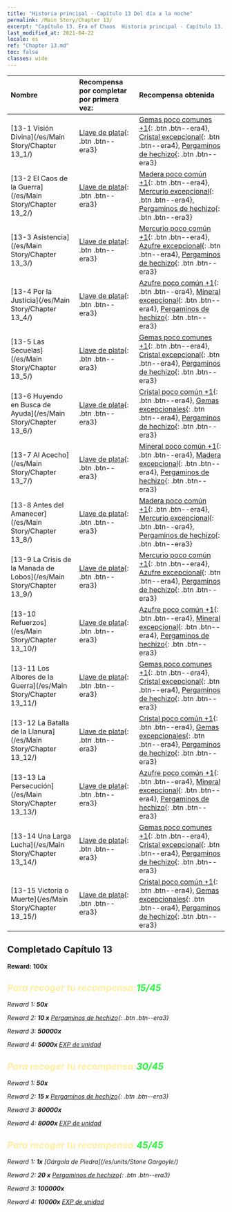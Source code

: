 ```yaml
---
title: "Historia principal - Capítulo 13 Del día a la noche"
permalink: /Main Story/Chapter 13/
excerpt: "Capítulo 13. Era of Chaos  Historia principal - Capítulo 13. Del día a la noche"
last_modified_at: 2021-04-22
locale: es
ref: "Chapter 13.md"
toc: false
classes: wide
---
```


  | Nombre |  Recompensa por completar por primera vez: | Recompensa obtenida |
  |:------------|:------------|:------------| 
  | [13-1 Visión Divina](/es/Main Story/Chapter 13_1/) | [Llave de plata](/ItemsES/con_693/){: .btn .btn--era3} | [Gemas poco comunes +1](/ItemsES/mat_44/){: .btn .btn--era4}, [Cristal excepcional](/ItemsES/mat_38/){: .btn .btn--era4}, [Pergaminos de hechizo](/ItemsES/con_694/){: .btn .btn--era3} |
  | [13-2 El Caos de la Guerra](/es/Main Story/Chapter 13_2/) | [Llave de plata](/ItemsES/con_693/){: .btn .btn--era3} | [Madera poco común +1](/ItemsES/mat_41/){: .btn .btn--era4}, [Mercurio excepcional](/ItemsES/mat_35/){: .btn .btn--era4}, [Pergaminos de hechizo](/ItemsES/con_694/){: .btn .btn--era3} |
  | [13-3 Asistencia](/es/Main Story/Chapter 13_3/) | [Llave de plata](/ItemsES/con_693/){: .btn .btn--era3} | [Mercurio poco común +1](/ItemsES/mat_42/){: .btn .btn--era4}, [Azufre excepcional](/ItemsES/mat_36/){: .btn .btn--era4}, [Pergaminos de hechizo](/ItemsES/con_694/){: .btn .btn--era3} |
  | [13-4 Por la Justicia](/es/Main Story/Chapter 13_4/) | [Llave de plata](/ItemsES/con_693/){: .btn .btn--era3} | [Azufre poco común +1](/ItemsES/mat_43/){: .btn .btn--era4}, [Mineral excepcional](/ItemsES/mat_33/){: .btn .btn--era4}, [Pergaminos de hechizo](/ItemsES/con_694/){: .btn .btn--era3} |
  | [13-5 Las Secuelas](/es/Main Story/Chapter 13_5/) | [Llave de plata](/ItemsES/con_693/){: .btn .btn--era3} | [Gemas poco comunes +1](/ItemsES/mat_44/){: .btn .btn--era4}, [Cristal excepcional](/ItemsES/mat_38/){: .btn .btn--era4}, [Pergaminos de hechizo](/ItemsES/con_694/){: .btn .btn--era3} |
  | [13-6 Huyendo en Busca de Ayuda](/es/Main Story/Chapter 13_6/) | [Llave de plata](/ItemsES/con_693/){: .btn .btn--era3} | [Cristal poco común +1](/ItemsES/mat_45/){: .btn .btn--era4}, [Gemas excepcionales](/ItemsES/mat_37/){: .btn .btn--era4}, [Pergaminos de hechizo](/ItemsES/con_694/){: .btn .btn--era3} |
  | [13-7 Al Acecho](/es/Main Story/Chapter 13_7/) | [Llave de plata](/ItemsES/con_693/){: .btn .btn--era3} | [Mineral poco común +1](/ItemsES/mat_40/){: .btn .btn--era4}, [Madera excepcional](/ItemsES/mat_34/){: .btn .btn--era4}, [Pergaminos de hechizo](/ItemsES/con_694/){: .btn .btn--era3} |
  | [13-8 Antes del Amanecer](/es/Main Story/Chapter 13_8/) | [Llave de plata](/ItemsES/con_693/){: .btn .btn--era3} | [Madera poco común +1](/ItemsES/mat_41/){: .btn .btn--era4}, [Mercurio excepcional](/ItemsES/mat_35/){: .btn .btn--era4}, [Pergaminos de hechizo](/ItemsES/con_694/){: .btn .btn--era3} |
  | [13-9 La Crisis de la Manada de Lobos](/es/Main Story/Chapter 13_9/) | [Llave de plata](/ItemsES/con_693/){: .btn .btn--era3} | [Mercurio poco común +1](/ItemsES/mat_42/){: .btn .btn--era4}, [Azufre excepcional](/ItemsES/mat_36/){: .btn .btn--era4}, [Pergaminos de hechizo](/ItemsES/con_694/){: .btn .btn--era3} |
  | [13-10 Refuerzos](/es/Main Story/Chapter 13_10/) | [Llave de plata](/ItemsES/con_693/){: .btn .btn--era3} | [Azufre poco común +1](/ItemsES/mat_43/){: .btn .btn--era4}, [Mineral excepcional](/ItemsES/mat_33/){: .btn .btn--era4}, [Pergaminos de hechizo](/ItemsES/con_694/){: .btn .btn--era3} |
  | [13-11 Los Albores de la Guerra](/es/Main Story/Chapter 13_11/) | [Llave de plata](/ItemsES/con_693/){: .btn .btn--era3} | [Gemas poco comunes +1](/ItemsES/mat_44/){: .btn .btn--era4}, [Cristal excepcional](/ItemsES/mat_38/){: .btn .btn--era4}, [Pergaminos de hechizo](/ItemsES/con_694/){: .btn .btn--era3} |
  | [13-12 La Batalla de la Llanura](/es/Main Story/Chapter 13_12/) | [Llave de plata](/ItemsES/con_693/){: .btn .btn--era3} | [Cristal poco común +1](/ItemsES/mat_45/){: .btn .btn--era4}, [Gemas excepcionales](/ItemsES/mat_37/){: .btn .btn--era4}, [Pergaminos de hechizo](/ItemsES/con_694/){: .btn .btn--era3} |
  | [13-13 La Persecución](/es/Main Story/Chapter 13_13/) | [Llave de plata](/ItemsES/con_693/){: .btn .btn--era3} | [Azufre poco común +1](/ItemsES/mat_43/){: .btn .btn--era4}, [Mineral excepcional](/ItemsES/mat_33/){: .btn .btn--era4}, [Pergaminos de hechizo](/ItemsES/con_694/){: .btn .btn--era3} |
  | [13-14 Una Larga Lucha](/es/Main Story/Chapter 13_14/) | [Llave de plata](/ItemsES/con_693/){: .btn .btn--era3} | [Gemas poco comunes +1](/ItemsES/mat_44/){: .btn .btn--era4}, [Cristal excepcional](/ItemsES/mat_38/){: .btn .btn--era4}, [Pergaminos de hechizo](/ItemsES/con_694/){: .btn .btn--era3} |
  | [13-15 Victoria o Muerte](/es/Main Story/Chapter 13_15/) | [Llave de plata](/ItemsES/con_693/){: .btn .btn--era3} | [Cristal poco común +1](/ItemsES/mat_45/){: .btn .btn--era4}, [Gemas excepcionales](/ItemsES/mat_37/){: .btn .btn--era4}, [Pergaminos de hechizo](/ItemsES/con_694/){: .btn .btn--era3} |


## Completado Capítulo 13

 **Reward:**  **100x** <i class="fas fa-gem"/>



## <span style="color: #ffeea0">Para recoger tu recompensa:</span><span style="color: #27f73a">15/45</span>

 Reward 1:  **50x** <i class="fas fa-gem"/>

 Reward 2: **10 x** [Pergaminos de hechizo](/ItemsES/con_694/){: .btn .btn--era3}

 Reward 3:  **50000x** <i class="fas fa-coins"/>

 Reward 4:  **5000x** [EXP de unidad](/ItemsES/con_902/)



## <span style="color: #ffeea0">Para recoger tu recompensa:</span><span style="color: #27f73a">30/45</span>

 Reward 1:  **50x** <i class="fas fa-gem"/>

 Reward 2: **15 x** [Pergaminos de hechizo](/ItemsES/con_694/){: .btn .btn--era3}

 Reward 3:  **80000x** <i class="fas fa-coins"/>

 Reward 4:  **8000x** [EXP de unidad](/ItemsES/con_902/)



## <span style="color: #ffeea0">Para recoger tu recompensa:</span><span style="color: #27f73a">45/45</span>

 Reward 1:  **1x** [Gárgola de Piedra](/es/units/Stone Gargoyle/)

 Reward 2: **20 x** [Pergaminos de hechizo](/ItemsES/con_694/){: .btn .btn--era3}

 Reward 3:  **100000x** <i class="fas fa-coins"/>

 Reward 4:  **10000x** [EXP de unidad](/ItemsES/con_902/)

